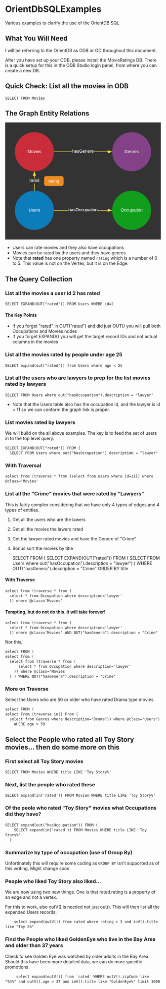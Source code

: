 # OrientDbSQLExamples
Various examples to clarify the use of the OrientDB SQL

## What You Will Need

I will be referring to the OrientDB as ODB or OD throughout this document.

After you have set up your ODB, please install the MovieRatings DB. There is a quick setup for this in the ODB Studio login panel, from where you can create a new DB.

## Quick Check: List all the movies in ODB

    SELECT FROM Movies
  
## The Graph Entity Relations

![Movies DB Entity Relations](Entities.png)

* Users can rate movies and they also have occupations
* Movies can be rated by the users and they have genres
* Note that **rated** has one property named `rating` which is a number of 0 to 5. This value is not on the Vertex, 
  but it is on the Edge.

## The Query Collection

### List all the movies a user id 2 has rated

    SELECT EXPAND(OUT("rated")) FROM Users WHERE id=2
  
#### The Key Points
  
* If you forget "rated" in OUT("rated") and did just OUT() you will pull both Occupations and Movies nodes
* If you forget EXPAND() you will get the target record IDs and not actual columns in the movies

### List all the movies rated by people under age 25

    SELECT expand(out("rated")) from Users where age < 25
  
### List all the users who are lawyers to prep for the list movies rated by lawyers

    SELECT FROM Users where out("hasOccupation").description = "lawyer"

* Note that the Users table also has the occupation id, and the lawyer is id = 11 so we can conform the
graph link is proper.

### List movies rated by lawyers
  
We will build on the all above examples. The key is to feed the set of users in to the top level query.

    SELECT EXPAND(OUT("rated")) FROM (
      SELECT FROM Users where out("hasOccupation").description = "lawyer"
      
### With Traversal

    select from (traverse * from (select from users where id=11)) where @class='Movies'
    
### List all the "Crime" movies that were rated by "Lawyers" 

This is fairly complex considering that we have only 4 types of edges and 4 types of entities.

1. Get all the users who are the lawers
2. Get all the movies the lawers rated
3. Get the lawyer rated movies and have the Genere of "Crime"
4. Bonus sort the movies by title

      SELECT FROM (
      SELECT EXPAND(OUT("rated")) FROM (
          SELECT FROM Users where out("hasOccupation").description = "lawyer")
        ) WHERE OUT("hasGenera").description = "Crime"
      ORDER BY title

#### With Traverse

    select from (traverse * from (
      select * from Occupation where description='lawyer'
      )) where @class='Movies'

#### Tempting, but do not do this. It will take forever!

    select from (traverse * from (
      select * from Occupation where description='lawyer'
      )) where @class='Movies' AND OUT("hasGenera").description = "Crime"
      
Nor this,

    select FROM (
    select from (
      select from (traverse * from (
          select * from Occupation where description='lawyer'
        )) where @class='Movies'
      ) ) WHERE OUT("hasGenera").description = "Crime"


### More on Traverse

Select the Users who are 50 or older who have rated Drama type movies.

    select FROM (
    select From (traverse in() From (
      select from Genres where description="Drama")) where @class="Users")
        WHERE age > 50

## Select the People who rated all Toy Story movies... then do some more on this

### First select all Toy Story movies

    SELECT FROM Movies WHERE title LIKE 'Toy Story%'
    
### Next, list the people who rated these

    SELECT expand(in('rated')) FROM Movies WHERE title LIKE 'Toy Story%'

### Of the peole who rated "Toy Story" movies what Occupations did they have?

    SELECT expand(out("hasOccupation")) FROM (
        SELECT expand(in('rated')) FROM Movies WHERE title LIKE 'Toy Story%'
      )
      
### Summarize by type of occupation (use of Group By)

Unfortinately this will require some coding as `GROUP BY` isn't supported as of this writing. Might change soon.

### People who liked Toy Story also liked...

We are now using two new things. One is that rated.rating is a property of an edge and not a vertex.

For this to work, also outV() is needed not just out(). This will then list all the expended Users records. 

        select expand(outV()) from rated where rating > 3 and inV().title like "Toy S%"
        
### Find the People who liked GoldenEye who live in the Bay Area and older than 37 years

Check to see Golden Eye was watched by older adults in the Bay Area. Should this have been more detailed data,
we can do more specific promotions.

         select expand(outV()) from `rated` WHERE outV().zipCode like "94%" and outV().age > 37 and inV().title like "GoldenEye%" limit 1000


      
    


  
  
